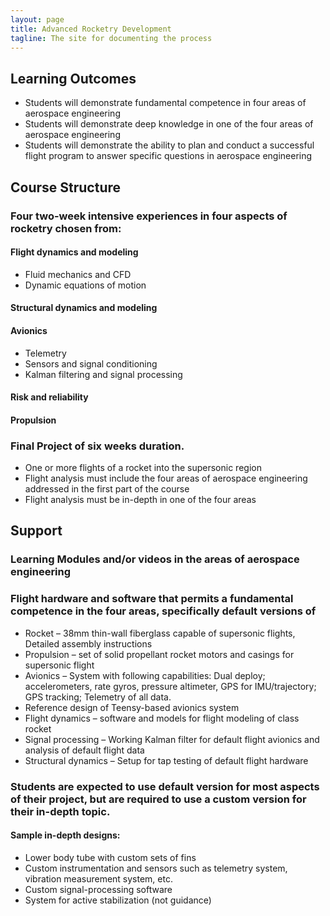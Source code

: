 ```yaml
---
layout: page
title: Advanced Rocketry Development
tagline: The site for documenting the process
---
```

## Learning Outcomes
* Students will demonstrate fundamental competence in four areas of aerospace engineering
* Students will demonstrate deep knowledge in one of the four areas of aerospace engineering
* Students will demonstrate the ability to plan and conduct a successful flight program to answer specific questions in aerospace engineering

## Course Structure

### Four two-week intensive experiences in four aspects of rocketry chosen from:

#### Flight dynamics and modeling
* Fluid mechanics and CFD
* Dynamic equations of motion

#### Structural dynamics and modeling

#### Avionics
* Telemetry
* Sensors and signal conditioning
* Kalman filtering and signal processing
	
#### Risk and reliability

#### Propulsion

### Final Project of six weeks duration.
* One or more flights of a rocket into the supersonic region
* Flight analysis must include the four areas of aerospace engineering addressed in the first part of the course
* Flight analysis must be in-depth in one of the four areas
	
## Support

### Learning Modules and/or videos in the areas of aerospace engineering

### Flight hardware and software that permits a fundamental competence in the four areas, specifically default versions of
* Rocket – 38mm thin-wall fiberglass capable of supersonic flights, Detailed assembly instructions
* Propulsion – set of solid propellant rocket motors and casings for supersonic flight
* Avionics – System with following capabilities: Dual deploy; accelerometers, rate gyros, pressure altimeter, GPS for IMU/trajectory; GPS tracking; Telemetry of all data.
* Reference design of Teensy-based avionics system
* Flight dynamics – software and models for flight modeling of class rocket
* Signal processing – Working Kalman filter for default flight avionics and analysis of default flight data
* Structural dynamics – Setup for tap testing of default flight hardware

### Students are expected to use default version for most aspects of their project, but are required to use a custom version for their in-depth topic.

#### Sample in-depth designs:
* Lower body tube with custom sets of fins
* Custom instrumentation and sensors such as telemetry system, vibration measurement system, etc.
* Custom signal-processing software
* System for active stabilization (not guidance)
